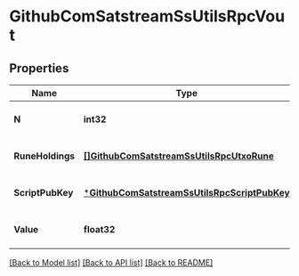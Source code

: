 # GithubComSatstreamSsUtilsRpcVout

## Properties
Name | Type | Description | Notes
------------ | ------------- | ------------- | -------------
**N** | **int32** |  | [optional] [default to null]
**RuneHoldings** | [**[]GithubComSatstreamSsUtilsRpcUtxoRune**](github_com_satstream_ss-utils_rpc.UtxoRune.md) |  | [optional] [default to null]
**ScriptPubKey** | [***GithubComSatstreamSsUtilsRpcScriptPubKey**](github_com_satstream_ss-utils_rpc.ScriptPubKey.md) |  | [optional] [default to null]
**Value** | **float32** |  | [optional] [default to null]

[[Back to Model list]](../README.md#documentation-for-models) [[Back to API list]](../README.md#documentation-for-api-endpoints) [[Back to README]](../README.md)


